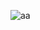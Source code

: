 ![aa](https://github.com/HamBeomJoon/Compose-study/assets/37996727/e7fd6561-7466-41f8-8e28-eaf410b0e552)
